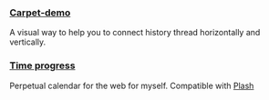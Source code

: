 ### [Carpet-demo](https://carpet-bx6.pages.dev)
A visual way to help you to connect history thread horizontally and vertically.

### [Time progress](../time-progress/index.html)
Perpetual calendar for the web for myself. Compatible with [Plash](https://sindresorhus.com/plash)
